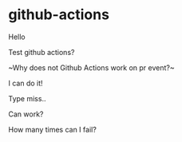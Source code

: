 # github-actions

Hello

Test github actions?

~Why does not Github Actions work on pr event?~

I can do it!

Type miss..

Can work?

How many times can I fail?
